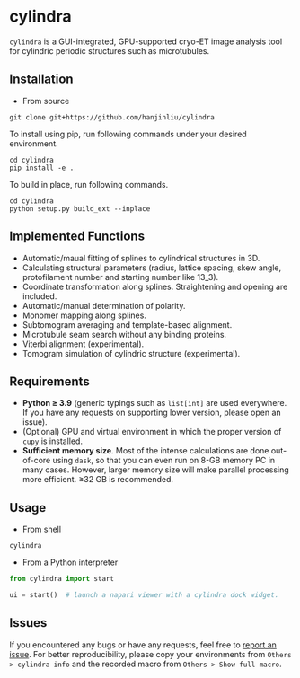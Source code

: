 # cylindra

`cylindra` is a GUI-integrated, GPU-supported cryo-ET image analysis tool for cylindric periodic structures such as microtubules.

## Installation

- From source

```
git clone git+https://github.com/hanjinliu/cylindra
```

To install using pip, run following commands under your desired environment.

```
cd cylindra
pip install -e .
```

To build in place, run following commands.

```
cd cylindra
python setup.py build_ext --inplace
```

## Implemented Functions

- Automatic/maual fitting of splines to cylindrical structures in 3D.
- Calculating structural parameters (radius, lattice spacing, skew angle, protofilament number and starting number like 13_3).
- Coordinate transformation along splines. Straightening and opening are included.
- Automatic/manual determination of polarity.
- Monomer mapping along splines.
- Subtomogram averaging and template-based alignment.
- Microtubule seam search without any binding proteins.
- Viterbi alignment (experimental).
- Tomogram simulation of cylindric structure (experimental).

## Requirements

- **Python &ge; 3.9** (generic typings such as `list[int]` are used everywhere. If you have any requests on supporting lower version, please open an issue).
- (Optional) GPU and virtual environment in which the proper version of `cupy` is installed.
- **Sufficient memory size**. Most of the intense calculations are done out-of-core using `dask`, so that you can even run on 8-GB memory PC in many cases. However, larger memory size will make parallel processing more efficient. &ge;32 GB is recommended.

## Usage

- From shell

```shell
cylindra
```

- From a Python interpreter

```python
from cylindra import start

ui = start()  # launch a napari viewer with a cylindra dock widget.
```

## Issues

If you encountered any bugs or have any requests, feel free to [report an issue](https://github.com/hanjinliu/cylindra/issues).
For better reproducibility, please copy your environments from `Others > cylindra info` and the recorded macro from `Others > Show full macro`.
